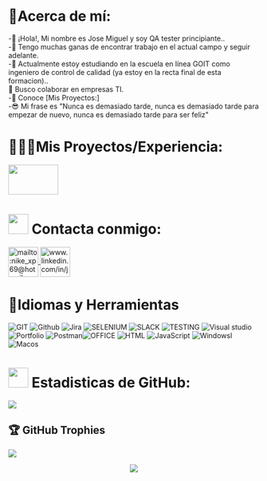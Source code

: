 


<p align="center">
<a href="https://media.licdn.com/dms/image/D4D16AQHWOb5gtPzazA/profile-displaybackgroundimage-shrink_350_1400/0/1700916373324?e=1706140800&v=beta&t=0ZiiSxbZAXj7GVegjZ3UI9JYf24fe-OPa4o9qd9n5Kw" /></a>

# 🐞Acerca de mí:
-👋 ¡Hola!, Mi nombre es Jose Miguel y soy QA tester principiante..<br>-👀 Tengo muchas ganas de encontrar trabajo en el actual campo y seguir adelante.<br>-🌱 Actualmente estoy estudiando en la escuela en línea GOIT como ingeniero de control de calidad (ya estoy en la recta final de esta formacion)..<br> 💞️ Busco colaborar en empresas TI.<br>-📄 Conoce [Mis Proyectos:] <br>-😎 Mi frase es "Nunca es demasiado tarde, nunca es demasiado tarde para empezar de nuevo, nunca es demasiado tarde para ser feliz"<br>

# 🕵🏻‍♀️Mis Proyectos/Experiencia:


<p align="left">
<a href="https://github.com/JoseMiguell2023/Bug-web-Buggy-Cars-Rating"><img src="https://buggy.justtestit.org/img/header-car.gif"  height="60" width="100" /></a>

    
#  <a href="https://github.com/JoseMiguell2023"><img src="https://user-images.githubusercontent.com/63050133/156777293-72a6e681-2582-4a9d-ad92-09d1181d47c7.gif" height="40" width="40" /></a> Contacta conmigo:
<p align="left">
  <a href="mailto:nike_xp69@hotmail.com" target="blank" ><img align="center" src="https://img.icons8.com/fluency/48/000000/apple-mail.png" alt="mailto:nike_xp69@hotmail.com" height="60" width="60" </a> <a href="https:/ /linkedin.com/in/www.linkedin.com/in/jose-miguel-a-7101841b7" target="blank"><img align="center" src="https://img.icons8.com/fluency/48/000000/linkedin.png" alt="www.linkedin.com/in/jose-miguel-a-7101841b7" height="60" width="60" />  </a> 
    
# 🔨Idiomas y Herramientas
![GIT](https://img.shields.io/badge/Git-fc6d26?style=plastic&logo=git&logoColor=white) ![Github](https://camo.githubusercontent.com/01504daa1be08e9f944dd9de6e992d43c1f871770fa8fb2cf7ff6915d973f495/68747470733a2f2f696d672e736869656c64732e696f2f62616467652f4769744875622d3138313731373f7374796c653d666c61742d737175617265266c6f676f3d476974487562266c6f676f436f6c6f723d7768697465)  ![Jira](https://img.shields.io/badge/jira-%230A0FFF.svg?style=plastic&logo=jira&logoColor=white) ![SELENIUM](https://camo.githubusercontent.com/220bfa659f25bbd2668e922e1ca177c30f1db413a6a9b92addee4afe092335b4/68747470733a2f2f696d672e736869656c64732e696f2f62616467652f2d53656c656e69756d2d3035313232413f7374796c653d666c6174266c6f676f3d73656c656e69756d266c6f676f436f6c6f723d73656c656e69756d) ![SLACK](https://camo.githubusercontent.com/a5157770e95e37d0f3a416b611cf43398821fbbea0be539d6d13d3cb0b722397/68747470733a2f2f696d672e736869656c64732e696f2f62616467652f536c61636b2d3441313534423f6c6f676f3d736c61636b266c6f676f436f6c6f723d666666267374796c653d666c6174) ![TESTING](https://camo.githubusercontent.com/7c3ba3e2af123d32fcfa7388a5139a4a9f189a845c7179356463f8694f48431a/68747470733a2f2f696d672e736869656c64732e696f2f62616467652f52656163745f54657374696e675f4c6962726172792d3230323332412e737667)  ![Visual studio](https://camo.githubusercontent.com/1ca4fca85fcdf590edd7002c02ded299502daa79309d0656859b69d55a1c1fa9/68747470733a2f2f696d672e736869656c64732e696f2f62616467652f2d56697375616c25323053747564696f253230436f64652d3035313232413f7374796c653d666c6174266c6f676f3d76697375616c2d73747564696f2d636f6465266c6f676f436f6c6f723d303037414343) ![Portfolio](https://img.shields.io/badge/Portfolio-%23000000.svg?style=plastic&logo=firefox&logoColor=#FF7139) ![Postman](https://img.shields.io/badge/Postman-FF6C37?style=plastic&logo=postman&logoColor=white)![OFFICE](https://camo.githubusercontent.com/7908f4acf7c6ae023ea846ea7070dca81a2a3cab12e0991a895fa1ded90d80ee/68747470733a2f2f696d672e736869656c64732e696f2f62616467652f4d6963726f736f66742532304f66666963652d4438334230313f6c6f676f3d6d6963726f736f66746f6666696365266c6f676f436f6c6f723d666666267374796c653d666c6174) ![HTML](https://camo.githubusercontent.com/26a2d44d15ce047495fe82e6f07d5546a18d229326c87837ace066d930ee7385/68747470733a2f2f696d672e736869656c64732e696f2f62616467652f2d48544d4c2d3333333333333f7374796c653d666c6174266c6f676f3d48544d4c35) ![JavaScript](https://camo.githubusercontent.com/318695bb8bb3f74e026bb85d3b3a94aaf489017986ea5384d10a789617ec00ed/68747470733a2f2f696d672e736869656c64732e696f2f62616467652f4a6176615363726970742d4637444631453f7374796c653d666c61742d737175617265266c6f676f3d4a617661536372697074266c6f676f436f6c6f723d7768697465) ![Windowsl](https://camo.githubusercontent.com/fdc821b1bab3486c7e531d0280342a6ef52beeaccb81f06b4d8f55c41a961b31/68747470733a2f2f696d672e736869656c64732e696f2f62616467652f57696e646f77732d3030373844363f7374796c653d666c61742d737175617265266c6f676f3d57696e646f7773266c6f676f436f6c6f723d7768697465) ![Macos](https://camo.githubusercontent.com/d27e5ecb3d5fa6ffc97872f1ad6dbdd26c2f37fae68126962bf01dedce225ca8/68747470733a2f2f696d672e736869656c64732e696f2f62616467652f4d61634f532d3030303030303f7374796c653d666c61742d737175617265266c6f676f3d6d61634f53266c6f676f436f6c6f723d7768697465) 
# <a href="https://github.com/JoseMiguell2023"><img src="https://camo.githubusercontent.com/c0a1ff533f2a741658eb8a0551bd70fb541825ef55f07e8c761aa2795d2e0dfd/68747470733a2f2f6d656469612e67697068792e636f6d2f6d656469612f6959384352426451584f444a5343455249722f67697068792e676966" height="40" width="40" /></a> Estadisticas de GitHub:
![](https://github-readme-streak-stats.herokuapp.com/?user=JoseMiguell2023&theme=yeblu&hide_border=true)<br/>





## 🏆 GitHub Trophies
![](https://github-profile-trophy.vercel.app/?username=JoseMiguell2023&theme=nord&no-frame=false&no-bg=true&margin-w=4)

<p align="center">
<a href="https://github.com/JoseMiguell2023"><img src="https://raw.githubusercontent.com/hackerspider1/hackerspider1/main/code.gif" /></a>

 <a img src="https://camo.githubusercontent.com/9ba81032a90e589aec7871a0f749e60d90decb3969b22bc392a9bc8222656e9a/68747470733a2f2f696d672e736869656c64732e696f2f62616467652f2d73656c656e69756d2d253433423032413f7374796c653d666f722d7468652d6261646765266c6f676f3d73656c656e69756d266c6f676f436f6c6f723d7768697465" height="60" width="60" /></a>





